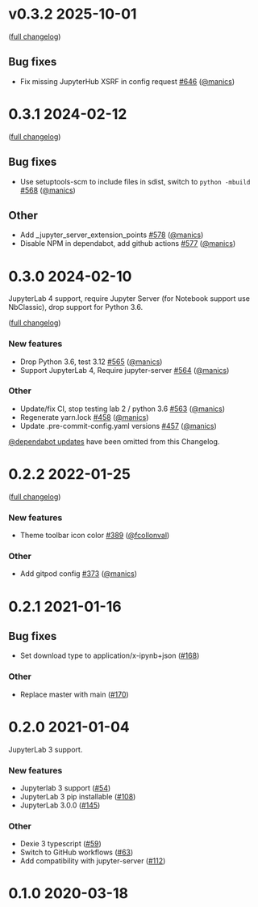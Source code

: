 # v0.3.2 2025-10-01

([full changelog](https://github.com/manics/jupyter-offlinenotebook/compare/v0.3.1...v0.3.2))

## Bug fixes

- Fix missing JupyterHub XSRF in config request [#646](https://github.com/manics/jupyter-offlinenotebook/pull/646) ([@manics](https://github.com/manics))

# 0.3.1 2024-02-12

([full changelog](https://github.com/manics/jupyter-offlinenotebook/compare/v0.3.0...v0.3.1))

## Bug fixes

- Use setuptools-scm to include files in sdist, switch to `python -mbuild` [#568](https://github.com/manics/jupyter-offlinenotebook/pull/568) ([@manics](https://github.com/manics))

## Other

- Add \_jupyter_server_extension_points [#578](https://github.com/manics/jupyter-offlinenotebook/pull/578) ([@manics](https://github.com/manics))
- Disable NPM in dependabot, add github actions [#577](https://github.com/manics/jupyter-offlinenotebook/pull/577) ([@manics](https://github.com/manics))

# 0.3.0 2024-02-10

JupyterLab 4 support, require Jupyter Server (for Notebook support use NbClassic), drop support for Python 3.6.

([full changelog](https://github.com/manics/jupyter-offlinenotebook/compare/v0.2.2...v0.3.0))

### New features

- Drop Python 3.6, test 3.12 [#565](https://github.com/manics/jupyter-offlinenotebook/pull/565) ([@manics](https://github.com/manics))
- Support JupyterLab 4, Require jupyter-server [#564](https://github.com/manics/jupyter-offlinenotebook/pull/564) ([@manics](https://github.com/manics))

### Other

- Update/fix CI, stop testing lab 2 / python 3.6 [#563](https://github.com/manics/jupyter-offlinenotebook/pull/563) ([@manics](https://github.com/manics))
- Regenerate yarn.lock [#458](https://github.com/manics/jupyter-offlinenotebook/pull/458) ([@manics](https://github.com/manics))
- Update .pre-commit-config.yaml versions [#457](https://github.com/manics/jupyter-offlinenotebook/pull/457) ([@manics](https://github.com/manics))

[@dependabot updates](https://github.com/manics/jupyter-offlinenotebook/pulls?q=is%3Apr+author%3Aapp%2Fdependabot+) have been omitted from this Changelog.

# 0.2.2 2022-01-25

([full changelog](https://github.com/manics/jupyter-offlinenotebook/compare/v0.2.1...v0.2.2))

### New features

- Theme toolbar icon color [#389](https://github.com/manics/jupyter-offlinenotebook/pull/389) ([@fcollonval](https://github.com/fcollonval))

### Other

- Add gitpod config [#373](https://github.com/manics/jupyter-offlinenotebook/pull/373) ([@manics](https://github.com/manics))

# 0.2.1 2021-01-16

## Bug fixes

- Set download type to application/x-ipynb+json ([#168](https://github.com/manics/jupyter-offlinenotebook/pull/168))

### Other

- Replace master with main ([#170](https://github.com/manics/jupyter-offlinenotebook/pull/170))

# 0.2.0 2021-01-04

JupyterLab 3 support.

### New features

- Jupyterlab 3 support ([#54](https://github.com/manics/jupyter-offlinenotebook/pull/54))
- JupyterLab 3 pip installable ([#108](https://github.com/manics/jupyter-offlinenotebook/pull/108))
- JupyterLab 3.0.0 ([#145](https://github.com/manics/jupyter-offlinenotebook/pull/145))

### Other

- Dexie 3 typescript ([#59](https://github.com/manics/jupyter-offlinenotebook/pull/59))
- Switch to GitHub workflows ([#63](https://github.com/manics/jupyter-offlinenotebook/pull/63))
- Add compatibility with jupyter-server ([#112](https://github.com/manics/jupyter-offlinenotebook/pull/112))

# 0.1.0 2020-03-18
